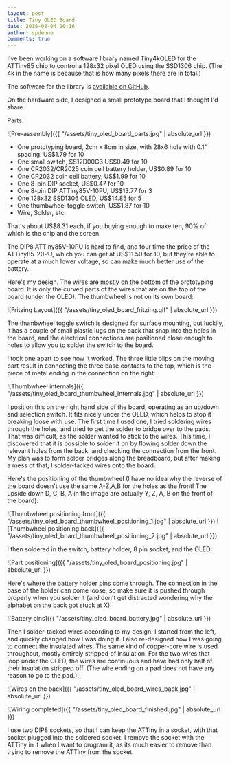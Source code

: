 ```yaml
---
layout: post
title: Tiny OLED Board
date: 2018-08-04 20:16
author: spdenne
comments: true
---
```

I've been working on a software library named Tiny4kOLED for the ATTiny85 chip to control a 128x32 pixel OLED using the SSD1306 chip. (The 4k in the name is because that is how many pixels there are in total.)

The software for the library is [available on GitHub](https://github.com/datacute/Tiny4kOLED).

On the hardware side, I designed a small prototype board that I thought I'd share.

<!--more-->

Parts:

![Pre-assembly]({{ "/assets/tiny_oled_board_parts.jpg" | absolute_url }})

  - One prototyping board, 2cm x 8cm in size, with 28x6 hole with 0.1" spacing. US$1.79 for 10
  - One small switch, SS12D00G3 US$0.49 for 10
  - One CR2032/CR2025 coin cell battery holder, US$0.89 for 10
  - One CR2032 coin cell battery, US$1.99 for 10
  - One 8-pin DIP socket, US$0.47 for 10
  - One 8-pin DIP ATTiny85V-10PU, US$13.77 for 3
  - One 128x32 SSD1306 OLED, US$14.85 for 5
  - One thumbwheel toggle switch, US$1.87 for 10
  - Wire, Solder, etc.

That's about US$8.31 each, if you buying enough to make ten, 90% of which is the chip and the screen.

The DIP8 ATTiny85V-10PU is hard to find, and four time the price of the ATTiny85-20PU, which you can get at US$11.50 for 10, but they're able to operate at a much lower voltage, so can make much better use of the battery.

Here's my design. The wires are mostly on the bottom of the prototyping board. It is only the curved parts of the wires that are on the top of the board (under the OLED). The thumbwheel is not on its own board:

![Fritzing Layout]({{ "/assets/tiny_oled_board_fritzing.gif" | absolute_url }})

The thumbwheel toggle switch is designed for surface mounting, but luckily, it has a couple of small plastic lugs on the back that snap into the holes in the board, and the electrical connections are positioned close enough to holes to allow you to solder the switch to the board.

I took one apart to see how it worked. The three little blips on the moving part result in connecting the three base contacts to the top, which is the piece of metal ending in the connection on the right:

![Thumbwheel internals]({{ "/assets/tiny_oled_board_thumbwheel_internals.jpg" | absolute_url }})

I position this on the right hand side of the board, operating as an up/down and selection switch. It fits nicely under the OLED, which helps to stop it breaking loose with use. The first time I used one, I tried soldering wires through the holes, and tried to get the solder to bridge over to the pads. That was difficult, as the solder wanted to stick to the wires. This time, I discovered that it is possible to solder it on by flowing solder down the relevant holes from the back, and checking the connection from the front. My plan was to form solder bridges along the breadboard, but after making a mess of that, I solder-tacked wires onto the board.

Here's the positioning of the thumbwheel (I have no idea why the reverse of the board doesn't use the same A-Z,A,B for the holes as the front! The upside down D, C, B, A in the image are actually Y, Z, A, B on the front of the board):

![Thumbwheel positioning front]({{ "/assets/tiny_oled_board_thumbwheel_positioning_1.jpg" | absolute_url }})
![Thumbwheel positioning back]({{ "/assets/tiny_oled_board_thumbwheel_positioning_2.jpg" | absolute_url }})

I then soldered in the switch, battery holder, 8 pin socket, and the OLED:

![Part positioning]({{ "/assets/tiny_oled_board_positioning.jpg" | absolute_url }})

Here's where the battery holder pins come through. The connection in the base of the holder can come loose, so make sure it is pushed through properly when you solder it (and don't get distracted wondering why the alphabet on the back got stuck at X):

![Battery pins]({{ "/assets/tiny_oled_board_battery.jpg" | absolute_url }})

Then I solder-tacked wires according to my design. I started from the left, and quickly changed how I was doing it. I also re-designed how I was going to connect the insulated wires. The same kind of copper-core wire is used throughout, mostly entirely stripped of insulation. For the two wires that loop under the OLED, the wires are continuous and have had only half of their insulation stripped off. (The wire ending on a pad does not have any reason to go to the pad.):

![Wires on the back]({{ "/assets/tiny_oled_board_wires_back.jpg" | absolute_url }})

![Wiring completed]({{ "/assets/tiny_oled_board_finished.jpg" | absolute_url }})

I use two DIP8 sockets, so that I can keep the ATTiny in a socket, with that socket plugged into the soldered socket. I remove the socket with the ATTiny in it when I want to program it, as its much easier to remove than trying to remove the ATTiny from the socket.
